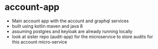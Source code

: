 # account-app

* Main account app with the account and graphql services
* built using kotlin maven and java 8
* assuming postgres and keyloak are already running locally
* look at sister repo (audit-app) for the microservice to store audits for this account micro-service
